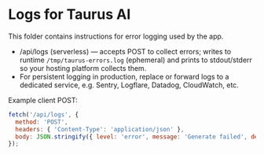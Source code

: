# Logs for Taurus AI

This folder contains instructions for error logging used by the app.

- /api/logs (serverless) — accepts POST to collect errors; writes to runtime `/tmp/taurus-errors.log` (ephemeral) and prints to stdout/stderr so your hosting platform collects them.
- For persistent logging in production, replace or forward logs to a dedicated service, e.g. Sentry, Logflare, Datadog, CloudWatch, etc.

Example client POST:
```js
fetch('/api/logs', {
  method: 'POST',
  headers: { 'Content-Type': 'application/json' },
  body: JSON.stringify({ level: 'error', message: 'Generate failed', details: 'quota exceeded' })
});